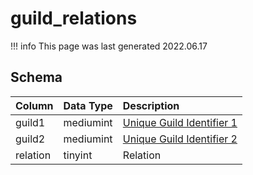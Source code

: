 # guild_relations

!!! info
	This page was last generated 2022.06.17

## Schema

| Column | Data Type | Description |
| :--- | :--- | :--- |
| guild1 | mediumint | [Unique Guild Identifier 1](guilds.md) |
| guild2 | mediumint | [Unique Guild Identifier 2](guilds.md) |
| relation | tinyint | Relation |

